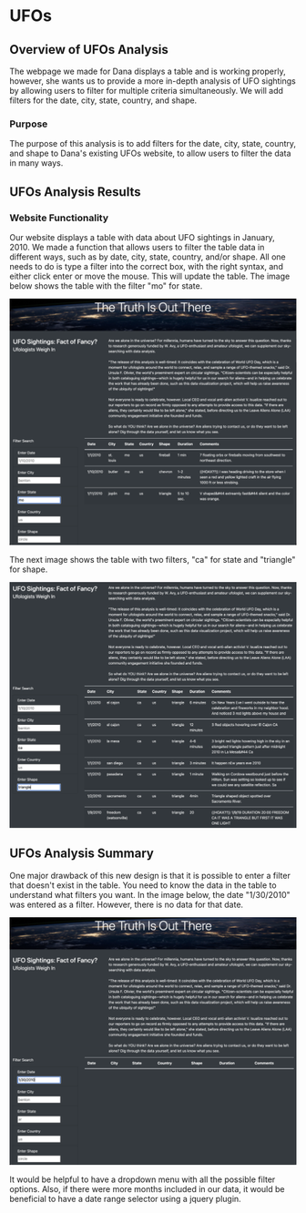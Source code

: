 # UFOs

## Overview of UFOs Analysis

The webpage we made for Dana displays a table and is working properly, however, she wants us to provide a more in-depth analysis of UFO sightings by allowing users to filter for multiple criteria simultaneously. We will add filters for the date, city, state, country, and shape.

### Purpose

The purpose of this analysis is to add filters for the date, city, state, country, and shape to Dana's existing UFOs website, to allow users to filter the data in many ways.

## UFOs Analysis Results

### Website Functionality

Our website displays a table with data about UFO sightings in January, 2010. We made a function that allows users to filter the table data in different ways, such as by date, city, state, country, and/or shape. All one needs to do is type a filter into the correct box, with the right syntax, and either click enter or move the mouse. This will update the table. The image below shows the table with the filter "mo" for state.

![image info](./static/images/mo_filter.png)

The next image shows the table with two filters, "ca" for state and "triangle" for shape.

![image info](./static/images/ca_triangle_filter.png)


## UFOs Analysis Summary

One major drawback of this new design is that it is possible to enter a filter that doesn't exist in the table. You need to know the data in the table to understand what filters you want. In the image below, the date "1/30/2010" was entered as a filter. However, there is no data for that date.

![image info](./static/images/jan_30_filter.png)

It would be helpful to have a dropdown menu with all the possible filter options. Also, if there were more months included in our data, it would be beneficial to have a date range selector using a jquery plugin.

